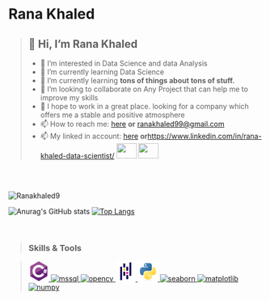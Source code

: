 # Rana Khaled

>## 👋 Hi, I’m Rana Khaled
>- 👀 I’m interested in Data Science and data Analysis
>- 🌱 I’m currently learning Data Science
>- 🌱 I’m currently learning **tons of things about tons of stuff.**
>- 💞️ I’m looking to collaborate on Any Project that can help me to improve my skills
>- 🙏 I hope to work in a great place. looking for a company which offers me a stable and positive atmosphere
>- 📫 How to reach me: [here](mailto:ranakhaled99@gmail.com) **or** ranakhaled99@gmail.com
>- 📫 My linked in account: [here](https://www.linkedin.com/in/rana-khaled-data-scientist/) **or**https://www.linkedin.com/in/rana-khaled-data-scientist/
 <a href="https://www.linkedin.com/in/mostafa-sayed-web-dev" targe="-blank"><img src="https://cdn.cdnlogo.com/logos/l/66/linkedin-icon.svg"  height="30" width="40"></a>
 <a href="mailto:ranakhaled99@gmail.com" targe="-blank"><img src="https://cdn.cdnlogo.com/logos/o/14/official-gmail-icon-2020.svg" height="30" width="40"></a>
 <br>
 <br>
  <p align="left"> <img src="https://komarev.com/ghpvc/?username=Ranakhaled9&label=Profile%20views&color=0e75b6&style=flat" alt="Ranakhaled9" /> </p>
 
 ![Anurag's GitHub stats](https://github-readme-stats.vercel.app/api?username=Ranakhaled9&show_icons=true&theme=tokyonight) [![Top Langs](https://github-readme-stats.vercel.app/api/top-langs/?username=Ranakhaled9&layout=compact)](https://github.com/anuraghazra/github-readme-stats)
 
 <br>
 
>###  Skills & Tools
 
>  <a href="https://www.w3schools.com/cs/" target="_blank" rel="noreferrer"> <img src="https://raw.githubusercontent.com/devicons/devicon/master/icons/csharp/csharp-original.svg" alt="csharp" width="40" height="40"/> </a> 
> <a href="https://www.microsoft.com/en-us/sql-server" target="_blank" rel="noreferrer"> <img src="https://www.svgrepo.com/show/303229/microsoft-sql-server-logo.svg" alt="mssql" width="40" height="40"/> </a> 
> <a href="https://opencv.org/" target="_blank" rel="noreferrer"> <img src="https://www.vectorlogo.zone/logos/opencv/opencv-icon.svg" alt="opencv" width="40" height="40"/> </a> 
> <a href="https://pandas.pydata.org/" target="_blank" rel="noreferrer"> <img src="https://raw.githubusercontent.com/devicons/devicon/2ae2a900d2f041da66e950e4d48052658d850630/icons/pandas/pandas-original.svg" alt="pandas" width="40" height="40"/> </a> 
> <a href="https://www.python.org" target="_blank" rel="noreferrer"> <img src="https://raw.githubusercontent.com/devicons/devicon/master/icons/python/python-original.svg" alt="python" width="40" height="40"/> </a>
>  <a href="https://seaborn.pydata.org/" target="_blank" rel="noreferrer"> <img src="https://seaborn.pydata.org/_images/logo-mark-lightbg.svg" alt="seaborn" width="40" height="40"/> </a>
>  <a href="https://matplotlib.org" target="_blank" rel="noreferrer"> <img src="https://matplotlib.org/stable/_static/images/logo2.svg" alt="matplotlib" width="80" height="80"/> </a>
>   <a href="https://numpy.org/" target="_blank" rel="noreferrer"> <img src="https://numpy.org/images/logo.svg" alt="numpy" width="40" height="40"/> </a>




